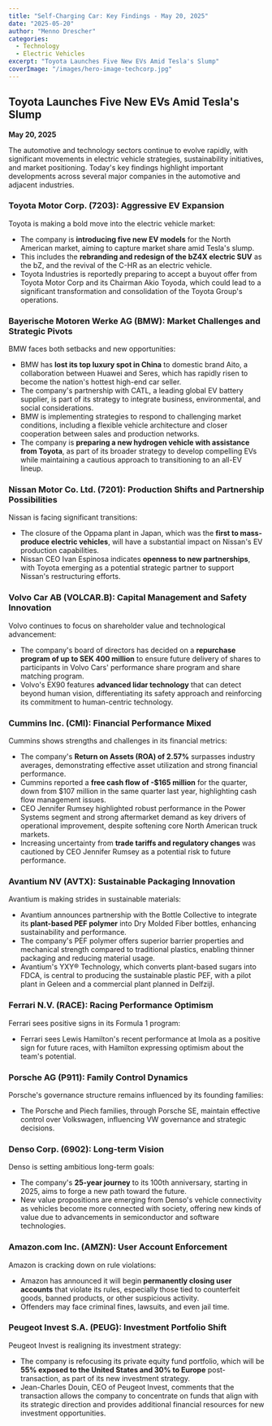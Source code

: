 ```yaml
---
title: "Self-Charging Car: Key Findings - May 20, 2025"
date: "2025-05-20"
author: "Menno Drescher"
categories:
  - Technology
  - Electric Vehicles
excerpt: "Toyota Launches Five New EVs Amid Tesla's Slump"
coverImage: "/images/hero-image-techcorp.jpg"
---
```



## Toyota Launches Five New EVs Amid Tesla's Slump

**May 20, 2025**

The automotive and technology sectors continue to evolve rapidly, with significant movements in electric vehicle strategies, sustainability initiatives, and market positioning. Today's key findings highlight important developments across several major companies in the automotive and adjacent industries.

### Toyota Motor Corp. (7203): Aggressive EV Expansion
Toyota is making a bold move into the electric vehicle market:
* The company is **introducing five new EV models** for the North American market, aiming to capture market share amid Tesla's slump.
* This includes the **rebranding and redesign of the bZ4X electric SUV** as the bZ, and the revival of the C-HR as an electric vehicle.
* Toyota Industries is reportedly preparing to accept a buyout offer from Toyota Motor Corp and its Chairman Akio Toyoda, which could lead to a significant transformation and consolidation of the Toyota Group's operations.

### Bayerische Motoren Werke AG (BMW): Market Challenges and Strategic Pivots
BMW faces both setbacks and new opportunities:
* BMW has **lost its top luxury spot in China** to domestic brand Aito, a collaboration between Huawei and Seres, which has rapidly risen to become the nation's hottest high-end car seller.
* The company's partnership with CATL, a leading global EV battery supplier, is part of its strategy to integrate business, environmental, and social considerations.
* BMW is implementing strategies to respond to challenging market conditions, including a flexible vehicle architecture and closer cooperation between sales and production networks.
* The company is **preparing a new hydrogen vehicle with assistance from Toyota**, as part of its broader strategy to develop compelling EVs while maintaining a cautious approach to transitioning to an all-EV lineup.

### Nissan Motor Co. Ltd. (7201): Production Shifts and Partnership Possibilities
Nissan is facing significant transitions:
* The closure of the Oppama plant in Japan, which was the **first to mass-produce electric vehicles**, will have a substantial impact on Nissan's EV production capabilities.
* Nissan CEO Ivan Espinosa indicates **openness to new partnerships**, with Toyota emerging as a potential strategic partner to support Nissan's restructuring efforts.

### Volvo Car AB (VOLCAR.B): Capital Management and Safety Innovation
Volvo continues to focus on shareholder value and technological advancement:
* The company's board of directors has decided on a **repurchase program of up to SEK 400 million** to ensure future delivery of shares to participants in Volvo Cars' performance share program and share matching program.
* Volvo's EX90 features **advanced lidar technology** that can detect beyond human vision, differentiating its safety approach and reinforcing its commitment to human-centric technology.

### Cummins Inc. (CMI): Financial Performance Mixed
Cummins shows strengths and challenges in its financial metrics:
* The company's **Return on Assets (ROA) of 2.57%** surpasses industry averages, demonstrating effective asset utilization and strong financial performance.
* Cummins reported a **free cash flow of -$165 million** for the quarter, down from $107 million in the same quarter last year, highlighting cash flow management issues.
* CEO Jennifer Rumsey highlighted robust performance in the Power Systems segment and strong aftermarket demand as key drivers of operational improvement, despite softening core North American truck markets.
* Increasing uncertainty from **trade tariffs and regulatory changes** was cautioned by CEO Jennifer Rumsey as a potential risk to future performance.

### Avantium NV (AVTX): Sustainable Packaging Innovation
Avantium is making strides in sustainable materials:
* Avantium announces partnership with the Bottle Collective to integrate its **plant-based PEF polymer** into Dry Molded Fiber bottles, enhancing sustainability and performance.
* The company's PEF polymer offers superior barrier properties and mechanical strength compared to traditional plastics, enabling thinner packaging and reducing material usage.
* Avantium's YXY® Technology, which converts plant-based sugars into FDCA, is central to producing the sustainable plastic PEF, with a pilot plant in Geleen and a commercial plant planned in Delfzijl.

### Ferrari N.V. (RACE): Racing Performance Optimism
Ferrari sees positive signs in its Formula 1 program:
* Ferrari sees Lewis Hamilton's recent performance at Imola as a positive sign for future races, with Hamilton expressing optimism about the team's potential.

### Porsche AG (P911): Family Control Dynamics
Porsche's governance structure remains influenced by its founding families:
* The Porsche and Piech families, through Porsche SE, maintain effective control over Volkswagen, influencing VW governance and strategic decisions.

### Denso Corp. (6902): Long-term Vision
Denso is setting ambitious long-term goals:
* The company's **25-year journey** to its 100th anniversary, starting in 2025, aims to forge a new path toward the future.
* New value propositions are emerging from Denso's vehicle connectivity as vehicles become more connected with society, offering new kinds of value due to advancements in semiconductor and software technologies.

### Amazon.com Inc. (AMZN): User Account Enforcement
Amazon is cracking down on rule violations:
* Amazon has announced it will begin **permanently closing user accounts** that violate its rules, especially those tied to counterfeit goods, banned products, or other suspicious activity.
* Offenders may face criminal fines, lawsuits, and even jail time.

### Peugeot Invest S.A. (PEUG): Investment Portfolio Shift
Peugeot Invest is realigning its investment strategy:
* The company is refocusing its private equity fund portfolio, which will be **55% exposed to the United States and 30% to Europe** post-transaction, as part of its new investment strategy.
* Jean-Charles Douin, CEO of Peugeot Invest, comments that the transaction allows the company to concentrate on funds that align with its strategic direction and provides additional financial resources for new investment opportunities.
